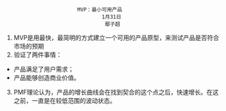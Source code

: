                             MVP：最小可用产品
                                    1月31日
                                     鄢子超
1. MVP是用最快，最简明的方式建立一个可用的产品原型，来测试产品是否符合市场的预期  
2. 验证了两件事情：  
  * 产品满足了用户需求；  
  * 产品能够创造商业价值。  
3. PMF理论认为，产品的增长曲线会在找到契合的这个点之后，快速增长。在这之前，一直是在较低范围的波动状态。  


